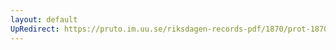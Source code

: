 ```yaml
---
layout: default
UpRedirect: https://pruto.im.uu.se/riksdagen-records-pdf/1870/prot-1870--fk--316.pdf
---
```

